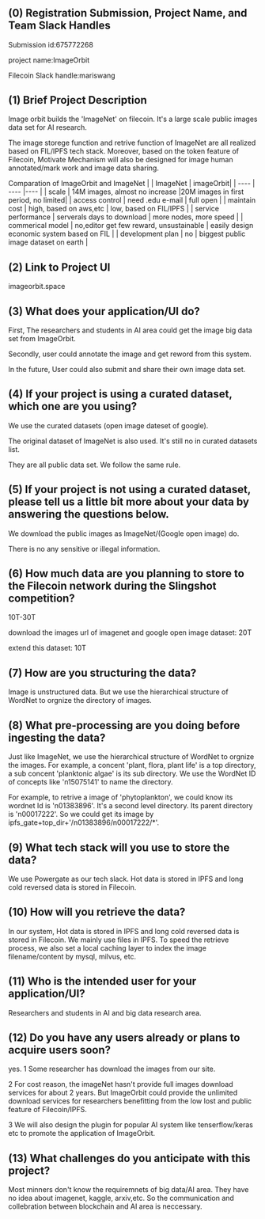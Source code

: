 # <ImageOrbit>

## (0) Registration Submission, Project Name, and Team Slack Handles

Submission id:675772268

project name:ImageOrbit

Filecoin Slack handle:mariswang

## (1) Brief Project Description

Image orbit builds the 'ImageNet' on filecoin.
It's a large scale public images data set for AI research.

The image storege function and retrive function of ImageNet are all realized based on FIL/IPFS tech stack.
Moreover, based on the token feature of Filecoin, Motivate Mechanism will also be designed for image human annotated/mark work and image data sharing.

Comparation of ImageOrbit and ImageNet
|        | ImageNet  | imageOrbit|
|  ----  | ----  |----  |
|  scale  | 14M images, almost no increase |20M images in first period, no limited|
|  access control  | need .edu e-mail  | full open |
|  maintain cost  | high, based on aws,etc | low, based on FIL/IPFS |
|  service performance  | serverals days to download | more nodes, more speed |
|  commerical model  | no,editor get few reward, unsustainable | easily design economic system based on FIL |
|  development plan  | no |  biggest public image dataset on earth |

## (2) Link to Project UI

imageorbit.space


## (3) What does your application/UI do?

First, The researchers and students in AI area could get the image big data set from ImageOrbit.

Secondly, user could annotate the image and get reword from this system.

In the future, User could also submit and share their own image data set.

## (4) If your project is using a curated dataset, which one are you using?

We use the curated datasets (open image dateset of google).

The original dataset of ImageNet is also used. It's still no in curated datasets list.

They are all public data set. We follow the same rule.

## (5) If your project is not using a curated dataset, please tell us a little bit more about your data by answering the questions below.

We download the public images as ImageNet/(Google open image) do.

There is no any sensitive or illegal information.

## (6) How much data are you planning to store to the Filecoin network during the Slingshot competition?

10T-30T

download the images url of imagenet and google open image dataset: 20T

extend this dataset: 10T

## (7) How are you structuring the data?

Image is unstructured data. But we use the hierarchical structure of WordNet to orgnize the directory of images.

## (8) What pre-processing are you doing before ingesting the data?

Just like ImageNet, we use the hierarchical structure of WordNet to orgnize the images. For example, a concent 'plant, flora, plant life' is a top directory, a sub concent 'planktonic algae' is its sub directory. We use the WordNet ID of concepts like 'n15075141' to name the directory. 

For example, to retrive a image of 'phytoplankton', we could know its wordnet Id is 'n01383896'. It's a second level directory. Its parent directory is 'n00017222'. So we could get its image by  ipfs_gate+top_dir+'/n01383896/n00017222/*'.

## (9)  What tech stack will you use to store the data?

We use Powergate as our tech slack. Hot data is stored in IPFS and long cold reversed data is stored in Filecoin.

## (10) How will you retrieve the data?

In our system, Hot data is stored in IPFS and long cold reversed data is stored in Filecoin. We mainly use files in IPFS. To speed the retrieve process, we also set a local caching layer to index the image filename/content by mysql, milvus, etc.


## (11) Who is the intended user for your application/UI?

Researchers and students in AI and big data research area.


## (12) Do you have any users already or plans to acquire users soon?

yes.
1 Some researcher has download the images from our site. 

2 For cost reason, the imageNet hasn't provide full images download services for about 2 years. But ImageOrbit could provide the unlimited download services for researchers benefitting from the low lost and public feature of Filecoin/IPFS.

3 We will also design the plugin for popular AI system like tenserflow/keras etc to promote the application of ImageOrbit.

## (13) What challenges do you anticipate with this project?

Most minners don't know the requiremnets of big data/AI area. They have no idea about imagenet, kaggle, arxiv,etc. So the communication and collebration between blockchain and AI area is neccessary.
